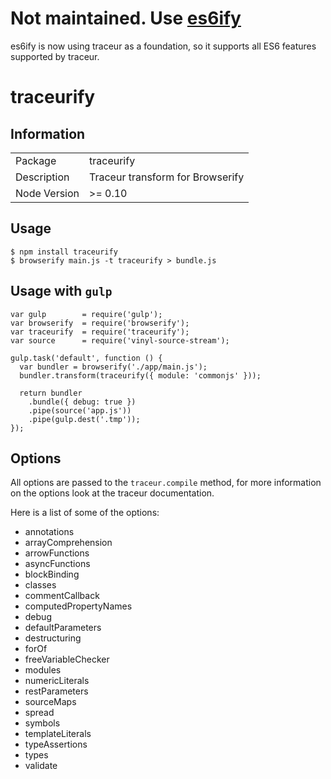 # Not maintained. Use [es6ify](https://github.com/thlorenz/es6ify)

es6ify is now using traceur as a foundation, so it supports all
ES6 features supported by traceur.

traceurify
==========

## Information

<table>
<tr> 
<td>Package</td><td>traceurify</td>
</tr>
<tr>
<td>Description</td>
<td>Traceur transform for Browserify</td>
</tr>
<tr>
<td>Node Version</td>
<td>>= 0.10</td>
</tr>
</table>

## Usage

    $ npm install traceurify
    $ browserify main.js -t traceurify > bundle.js

## Usage with `gulp`

    var gulp        = require('gulp');
    var browserify  = require('browserify');
    var traceurify  = require('traceurify');
    var source      = require('vinyl-source-stream');

    gulp.task('default', function () {
      var bundler = browserify('./app/main.js');
      bundler.transform(traceurify({ module: 'commonjs' }));

      return bundler
        .bundle({ debug: true })
        .pipe(source('app.js'))
        .pipe(gulp.dest('.tmp'));
    });

## Options

All options are passed to the `traceur.compile` method, for more information on the options look
at the traceur documentation.

Here is a list of some of the options:

  * annotations
  * arrayComprehension
  * arrowFunctions
  * asyncFunctions
  * blockBinding
  * classes
  * commentCallback
  * computedPropertyNames
  * debug
  * defaultParameters
  * destructuring
  * forOf
  * freeVariableChecker
  * modules
  * numericLiterals
  * restParameters
  * sourceMaps
  * spread
  * symbols
  * templateLiterals
  * typeAssertions
  * types
  * validate
